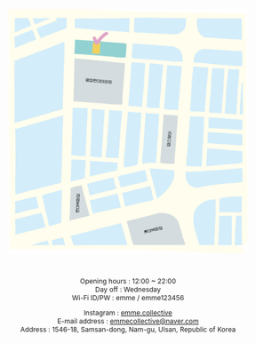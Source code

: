 <style>
    body {
        font-size: 12px;
    }
</style>

![locatoin](./location.png)

<br/>

<center>

Opening hours : 12:00 ~ 22:00<br/>
Day off : Wednesday<br/>
Wi-Fi ID/PW : emme / emme123456<br/>

Instagram : [emme.collective](https://www.instagram.com/emme.collective/)<br/>
E-mail address : emmecollective@naver.com<br/>
Address : 1546-18, Samsan-dong, Nam-gu, Ulsan, Republic of Korea<br/>

</center>

<!--<img class="logo" src="./instagram_logo.png" style="width:17px; height:17px;margin:0px 0px -3px 2px"/>--> 
